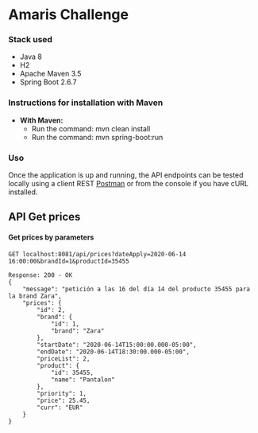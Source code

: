 # Amaris Challenge


### Stack used
- Java 8
- H2
- Apache Maven 3.5
- Spring Boot 2.6.7

### Instructions for installation with Maven

+ **With Maven:**
    + Run the command: mvn clean install
    + Run the command: mvn spring-boot:run

### Uso
Once the application is up and running, the API endpoints can be tested locally using a client
REST [Postman](https://www.getpostman.com/) or from the console if you have cURL installed.

API Get prices
-----
#### Get prices by parameters
```
GET localhost:8081/api/prices?dateApply=2020-06-14 16:00:00&brandId=1&productId=35455
```
```
Response: 200 - OK
{
    "message": "petición a las 16 del día 14 del producto 35455 para la brand Zara",
    "prices": {
        "id": 2,
        "brand": {
            "id": 1,
            "brand": "Zara"
        },
        "startDate": "2020-06-14T15:00:00.000-05:00",
        "endDate": "2020-06-14T18:30:00.000-05:00",
        "priceList": 2,
        "product": {
            "id": 35455,
            "name": "Pantalon"
        },
        "priority": 1,
        "price": 25.45,
        "curr": "EUR"
    }
}
```